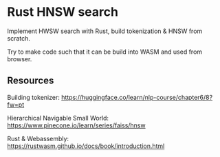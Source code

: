 # Rust HNSW search

Implement HWSW search with Rust, build tokenization & HNSW from scratch.

Try to make code such that it can be build into WASM and used from browser.

## Resources

Building tokenizer:
https://huggingface.co/learn/nlp-course/chapter6/8?fw=pt


Hierarchical Navigable Small World:
https://www.pinecone.io/learn/series/faiss/hnsw


Rust & Webassembly:
https://rustwasm.github.io/docs/book/introduction.html
